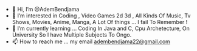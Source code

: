 - 👋 Hi, I’m @AdemBendjama
- 👀 I’m interested in Coding , Video Games 2d 3d , All Kinds Of Music, Tv Shows, Movies, Anime, Manga, A Lot Of things ... I fail To Remember !
- 🌱 I’m currently learning ... Coding In Java and C, Cpu Archetecture, On University So I have Multiple Subjects To Ongo.
- 📫 How to reach me ... my email adembendjama22@gmail.com

<!---
AdemBendjama/AdemBendjama is a ✨ special ✨ repository because its `README.md` (this file) appears on your GitHub profile.
You can click the Preview link to take a look at your changes.
--->
